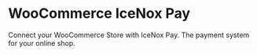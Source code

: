 # WooCommerce IceNox Pay
Connect your WooCommerce Store with IceNox Pay. The payment system for your online shop.
